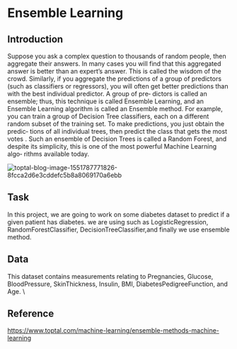 # Ensemble Learning #

## Introduction ##

Suppose you ask a complex question to thousands of random people, then aggregate their answers. In many cases you will find that this aggregated answer is better than an expert’s answer. This is called the wisdom of the crowd. Similarly, if you aggregate the predictions of a group of predictors (such as classifiers or regressors), you will often get better predictions than with the best individual predictor. A group of pre‐ dictors is called an ensemble; thus, this technique is called Ensemble Learning, and an Ensemble Learning algorithm is called an Ensemble method.
For example, you can train a group of Decision Tree classifiers, each on a different random subset of the training set. To make predictions, you just obtain the predic‐ tions of all individual trees, then predict the class that gets the most votes . Such an ensemble of Decision Trees is called a Random Forest, and despite its simplicity, this is one of the most powerful Machine Learning algo‐ rithms available today.



 
![toptal-blog-image-1551787771826-8fcca2d6e3cddefc5b8a8069170a6ebb](https://user-images.githubusercontent.com/98185045/167075805-2ca49d27-1b78-40ea-9996-0a4d226a62b0.png)

## Task ##

In this project, we are going to work on some diabetes dataset to predict if a given patient has diabetes. we are using such as LogisticRegression, RandomForestClassifier, DecisionTreeClassifier,and finally we use ensemble method.

## Data ##
This dataset contains measurements relating to Pregnancies, Glucose, BloodPressure, SkinThickness, Insulin, BMI, DiabetesPedigreeFunction, and Age. \

## Reference ##

https://www.toptal.com/machine-learning/ensemble-methods-machine-learning
